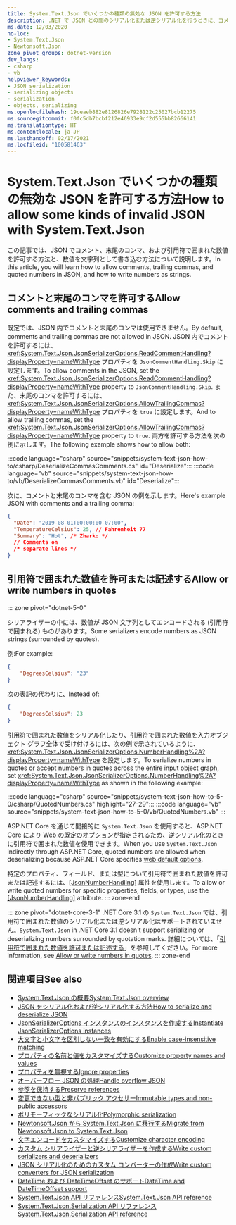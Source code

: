 ```yaml
---
title: System.Text.Json でいくつかの種類の無効な JSON を許可する方法
description: .NET で JSON との間のシリアル化または逆シリアル化を行うときに、コメント、末尾のコンマ、および引用符で囲まれた数値を許可する方法について説明します。
ms.date: 12/03/2020
no-loc:
- System.Text.Json
- Newtonsoft.Json
zone_pivot_groups: dotnet-version
dev_langs:
- csharp
- vb
helpviewer_keywords:
- JSON serialization
- serializing objects
- serialization
- objects, serializing
ms.openlocfilehash: 19ceaeb882e8126826e7928122c25027bcb12275
ms.sourcegitcommit: f0fc5db7bcbf212e46933e9cf2d555bb82666141
ms.translationtype: HT
ms.contentlocale: ja-JP
ms.lasthandoff: 02/17/2021
ms.locfileid: "100581463"
---
```

# <a name="how-to-allow-some-kinds-of-invalid-json-with-systemtextjson"></a><span data-ttu-id="f4245-103">System.Text.Json でいくつかの種類の無効な JSON を許可する方法</span><span class="sxs-lookup"><span data-stu-id="f4245-103">How to allow some kinds of invalid JSON with System.Text.Json</span></span>

<span data-ttu-id="f4245-104">この記事では、JSON でコメント、末尾のコンマ、および引用符で囲まれた数値を許可する方法と、数値を文字列として書き込む方法について説明します。</span><span class="sxs-lookup"><span data-stu-id="f4245-104">In this article, you will learn how to allow comments, trailing commas, and quoted numbers in JSON, and how to write numbers as strings.</span></span>

## <a name="allow-comments-and-trailing-commas"></a><span data-ttu-id="f4245-105">コメントと末尾のコンマを許可する</span><span class="sxs-lookup"><span data-stu-id="f4245-105">Allow comments and trailing commas</span></span>

<span data-ttu-id="f4245-106">既定では、JSON 内でコメントと末尾のコンマは使用できません。</span><span class="sxs-lookup"><span data-stu-id="f4245-106">By default, comments and trailing commas are not allowed in JSON.</span></span> <span data-ttu-id="f4245-107">JSON 内でコメントを許可するには、<xref:System.Text.Json.JsonSerializerOptions.ReadCommentHandling?displayProperty=nameWithType> プロパティを `JsonCommentHandling.Skip` に設定します。</span><span class="sxs-lookup"><span data-stu-id="f4245-107">To allow comments in the JSON, set the <xref:System.Text.Json.JsonSerializerOptions.ReadCommentHandling?displayProperty=nameWithType> property to `JsonCommentHandling.Skip`.</span></span>
<span data-ttu-id="f4245-108">また、末尾のコンマを許可するには、<xref:System.Text.Json.JsonSerializerOptions.AllowTrailingCommas?displayProperty=nameWithType> プロパティを `true` に設定します。</span><span class="sxs-lookup"><span data-stu-id="f4245-108">And to allow trailing commas, set the <xref:System.Text.Json.JsonSerializerOptions.AllowTrailingCommas?displayProperty=nameWithType> property to `true`.</span></span> <span data-ttu-id="f4245-109">両方を許可する方法を次の例に示します。</span><span class="sxs-lookup"><span data-stu-id="f4245-109">The following example shows how to allow both:</span></span>

:::code language="csharp" source="snippets/system-text-json-how-to/csharp/DeserializeCommasComments.cs" id="Deserialize":::
:::code language="vb" source="snippets/system-text-json-how-to/vb/DeserializeCommasComments.vb" id="Deserialize":::

<span data-ttu-id="f4245-110">次に、コメントと末尾のコンマを含む JSON の例を示します。</span><span class="sxs-lookup"><span data-stu-id="f4245-110">Here's example JSON with comments and a trailing comma:</span></span>

```json
{
  "Date": "2019-08-01T00:00:00-07:00",
  "TemperatureCelsius": 25, // Fahrenheit 77
  "Summary": "Hot", /* Zharko */
  // Comments on
  /* separate lines */
}
```

## <a name="allow-or-write-numbers-in-quotes"></a><span data-ttu-id="f4245-111">引用符で囲まれた数値を許可または記述する</span><span class="sxs-lookup"><span data-stu-id="f4245-111">Allow or write numbers in quotes</span></span>

::: zone pivot="dotnet-5-0"

<span data-ttu-id="f4245-112">シリアライザーの中には、数値が JSON 文字列としてエンコードされる (引用符で囲まれる) ものがあります。</span><span class="sxs-lookup"><span data-stu-id="f4245-112">Some serializers encode numbers as JSON strings (surrounded by quotes).</span></span>

<span data-ttu-id="f4245-113">例:</span><span class="sxs-lookup"><span data-stu-id="f4245-113">For example:</span></span>

```json
{
    "DegreesCelsius": "23"
}
```

<span data-ttu-id="f4245-114">次の表記の代わりに、</span><span class="sxs-lookup"><span data-stu-id="f4245-114">Instead of:</span></span>

```json
{
    "DegreesCelsius": 23
}
```

<span data-ttu-id="f4245-115">引用符で囲まれた数値をシリアル化したり、引用符で囲まれた数値を入力オブジェクト グラフ全体で受け付けるには、次の例で示されているように、<xref:System.Text.Json.JsonSerializerOptions.NumberHandling%2A?displayProperty=nameWithType> を設定します。</span><span class="sxs-lookup"><span data-stu-id="f4245-115">To serialize numbers in quotes or accept numbers in quotes across the entire input object graph, set <xref:System.Text.Json.JsonSerializerOptions.NumberHandling%2A?displayProperty=nameWithType> as shown in the following example:</span></span>

:::code language="csharp" source="snippets/system-text-json-how-to-5-0/csharp/QuotedNumbers.cs" highlight="27-29":::
:::code language="vb" source="snippets/system-text-json-how-to-5-0/vb/QuotedNumbers.vb" :::

<span data-ttu-id="f4245-116">ASP.NET Core を通じて間接的に `System.Text.Json` を使用すると、ASP.NET Core により [Web の既定のオプション](xref:System.Text.Json.JsonSerializerDefaults.Web)が指定されるため、逆シリアル化のときに引用符で囲まれた数値を使用できます。</span><span class="sxs-lookup"><span data-stu-id="f4245-116">When you use `System.Text.Json` indirectly through ASP.NET Core, quoted numbers are allowed when deserializing because ASP.NET Core specifies [web default options](xref:System.Text.Json.JsonSerializerDefaults.Web).</span></span>

<span data-ttu-id="f4245-117">特定のプロパティ、フィールド、または型について引用符で囲まれた数値を許可または記述するには、[[JsonNumberHandling]](xref:System.Text.Json.Serialization.JsonNumberHandlingAttribute) 属性を使用します。</span><span class="sxs-lookup"><span data-stu-id="f4245-117">To allow or write quoted numbers for specific properties, fields, or types, use the [[JsonNumberHandling]](xref:System.Text.Json.Serialization.JsonNumberHandlingAttribute) attribute.</span></span>
::: zone-end

::: zone pivot="dotnet-core-3-1"
<span data-ttu-id="f4245-118">.NET Core 3.1 の `System.Text.Json` では、引用符で囲まれた数値のシリアル化または逆シリアル化はサポートされていません。</span><span class="sxs-lookup"><span data-stu-id="f4245-118">`System.Text.Json` in .NET Core 3.1 doesn't support serializing or deserializing numbers surrounded by quotation marks.</span></span> <span data-ttu-id="f4245-119">詳細については、「[引用符で囲まれた数値を許可または記述する](system-text-json-migrate-from-newtonsoft-how-to.md#allow-or-write-numbers-in-quotes)」を参照してください。</span><span class="sxs-lookup"><span data-stu-id="f4245-119">For more information, see [Allow or write numbers in quotes](system-text-json-migrate-from-newtonsoft-how-to.md#allow-or-write-numbers-in-quotes).</span></span>
::: zone-end

## <a name="see-also"></a><span data-ttu-id="f4245-120">関連項目</span><span class="sxs-lookup"><span data-stu-id="f4245-120">See also</span></span>

* [<span data-ttu-id="f4245-121">System.Text.Json の概要</span><span class="sxs-lookup"><span data-stu-id="f4245-121">System.Text.Json overview</span></span>](system-text-json-overview.md)
* [<span data-ttu-id="f4245-122">JSON をシリアル化および逆シリアル化する方法</span><span class="sxs-lookup"><span data-stu-id="f4245-122">How to serialize and deserialize JSON</span></span>](system-text-json-how-to.md)
* [<span data-ttu-id="f4245-123">JsonSerializerOptions インスタンスのインスタンスを作成する</span><span class="sxs-lookup"><span data-stu-id="f4245-123">Instantiate JsonSerializerOptions instances</span></span>](system-text-json-configure-options.md)
* [<span data-ttu-id="f4245-124">大文字と小文字を区別しない一致を有効にする</span><span class="sxs-lookup"><span data-stu-id="f4245-124">Enable case-insensitive matching</span></span>](system-text-json-character-casing.md)
* [<span data-ttu-id="f4245-125">プロパティの名前と値をカスタマイズする</span><span class="sxs-lookup"><span data-stu-id="f4245-125">Customize property names and values</span></span>](system-text-json-customize-properties.md)
* [<span data-ttu-id="f4245-126">プロパティを無視する</span><span class="sxs-lookup"><span data-stu-id="f4245-126">Ignore properties</span></span>](system-text-json-ignore-properties.md)
* [<span data-ttu-id="f4245-127">オーバーフロー JSON の処理</span><span class="sxs-lookup"><span data-stu-id="f4245-127">Handle overflow JSON</span></span>](system-text-json-handle-overflow.md)
* [<span data-ttu-id="f4245-128">参照を保持する</span><span class="sxs-lookup"><span data-stu-id="f4245-128">Preserve references</span></span>](system-text-json-preserve-references.md)
* [<span data-ttu-id="f4245-129">変更できない型と非パブリック アクセサー</span><span class="sxs-lookup"><span data-stu-id="f4245-129">Immutable types and non-public accessors</span></span>](system-text-json-immutability.md)
* [<span data-ttu-id="f4245-130">ポリモーフィックなシリアル化</span><span class="sxs-lookup"><span data-stu-id="f4245-130">Polymorphic serialization</span></span>](system-text-json-polymorphism.md)
* [<span data-ttu-id="f4245-131">Newtonsoft.Json から System.Text.Json に移行する</span><span class="sxs-lookup"><span data-stu-id="f4245-131">Migrate from Newtonsoft.Json to System.Text.Json</span></span>](system-text-json-migrate-from-newtonsoft-how-to.md)
* [<span data-ttu-id="f4245-132">文字エンコードをカスタマイズする</span><span class="sxs-lookup"><span data-stu-id="f4245-132">Customize character encoding</span></span>](system-text-json-character-encoding.md)
* [<span data-ttu-id="f4245-133">カスタム シリアライザーと逆シリアライザーを作成する</span><span class="sxs-lookup"><span data-stu-id="f4245-133">Write custom serializers and deserializers</span></span>](write-custom-serializer-deserializer.md)
* [<span data-ttu-id="f4245-134">JSON シリアル化のためのカスタム コンバーターの作成</span><span class="sxs-lookup"><span data-stu-id="f4245-134">Write custom converters for JSON serialization</span></span>](system-text-json-converters-how-to.md)
* [<span data-ttu-id="f4245-135">DateTime および DateTimeOffset のサポート</span><span class="sxs-lookup"><span data-stu-id="f4245-135">DateTime and DateTimeOffset support</span></span>](../datetime/system-text-json-support.md)
* <span data-ttu-id="f4245-136">[System.Text.Json API リファレンス](xref:System.Text.Json)</span><span class="sxs-lookup"><span data-stu-id="f4245-136">[System.Text.Json API reference](xref:System.Text.Json)</span></span>
* <span data-ttu-id="f4245-137">[System.Text.Json.Serialization API リファレンス](xref:System.Text.Json.Serialization)</span><span class="sxs-lookup"><span data-stu-id="f4245-137">[System.Text.Json.Serialization API reference](xref:System.Text.Json.Serialization)</span></span>
